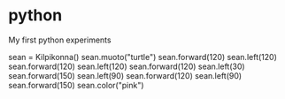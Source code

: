 # python
My first python experiments

sean = Kilpikonna()
sean.muoto("turtle")
sean.forward(120)
sean.left(120)
sean.forward(120)
sean.left(120)
sean.forward(120)
sean.left(30)
sean.forward(150)
sean.left(90)
sean.forward(120)
sean.left(90)
sean.forward(150)
sean.color("pink")
